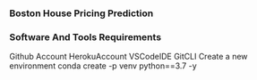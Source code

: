 ### Boston House Pricing Prediction
### Software And Tools Requirements
Github Account
HerokuAccount
VSCodeIDE
GitCLI
Create a new environment
conda create -p venv python==3.7 -y
```

